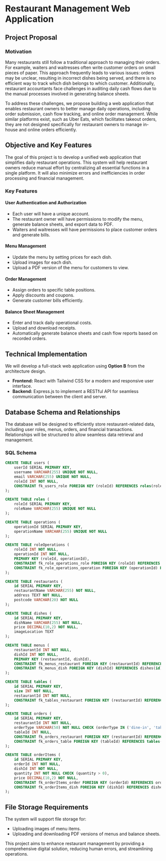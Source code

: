 # Restaurant Management Web Application

## Project Proposal

### Motivation

Many restaurants still follow a traditional approach to managing their orders. For example, waiters and waitresses often write customer orders on small pieces of paper. This approach frequently leads to various issues: orders may be unclear, resulting in incorrect dishes being served, and there is no efficient way to track which dish belongs to which customer. Additionally, restaurant accountants face challenges in auditing daily cash flows due to the manual processes involved in generating balance sheets.

To address these challenges, we propose building a web application that enables restaurant owners to better manage daily operations, including order submission, cash flow tracking, and online order management. While similar platforms exist, such as Uber Eats, which facilitates takeout orders, they are not designed specifically for restaurant owners to manage in-house and online orders efficiently.

## Objective and Key Features

The goal of this project is to develop a unified web application that simplifies daily restaurant operations. This system will help restaurant owners reduce manual effort by centralizing all essential functions in a single platform. It will also minimize errors and inefficiencies in order processing and financial management.

### Key Features

#### User Authentication and Authorization
- Each user will have a unique account.
- The restaurant owner will have permissions to modify the menu, generate balance sheets, and export data to PDF.
- Waiters and waitresses will have permissions to place customer orders and generate bills.

#### Menu Management
- Update the menu by setting prices for each dish.
- Upload images for each dish.
- Upload a PDF version of the menu for customers to view.

#### Order Management
- Assign orders to specific table positions.
- Apply discounts and coupons.
- Generate customer bills efficiently.

#### Balance Sheet Management
- Enter and track daily operational costs.
- Upload and download receipts.
- Automatically generate balance sheets and cash flow reports based on recorded orders.

## Technical Implementation

We will develop a full-stack web application using **Option B** from the architecture design. 
- **Frontend:** React with Tailwind CSS for a modern and responsive user interface.
- **Backend:** Express.js to implement a RESTful API for seamless communication between the client and server.

## Database Schema and Relationships

The database will be designed to efficiently store restaurant-related data, including user roles, menus, orders, and financial transactions. Relationships will be structured to allow seamless data retrieval and management.

### SQL Schema

```sql
CREATE TABLE users (
    userId SERIAL PRIMARY KEY,
    username VARCHAR(255) UNIQUE NOT NULL,
    email VARCHAR(255) UNIQUE NOT NULL,
    roleId INT NOT NULL,
    CONSTRAINT fk_users_role FOREIGN KEY (roleId) REFERENCES roles(roleId) ON DELETE SET NULL
);

CREATE TABLE roles (
    roleId SERIAL PRIMARY KEY,
    roleName VARCHAR(255) UNIQUE NOT NULL
);

CREATE TABLE operations (
    operationId SERIAL PRIMARY KEY,
    operationName VARCHAR(255) UNIQUE NOT NULL
);

CREATE TABLE roleOperations (
    roleId INT NOT NULL,
    operationId INT NOT NULL,
    PRIMARY KEY (roleId, operationId),
    CONSTRAINT fk_role_operations_role FOREIGN KEY (roleId) REFERENCES roles(roleId) ON DELETE CASCADE,
    CONSTRAINT fk_role_operations_operation FOREIGN KEY (operationId) REFERENCES operations(operationId) ON DELETE CASCADE
);

CREATE TABLE restaurants (
    id SERIAL PRIMARY KEY,
    restaurantName VARCHAR(255) NOT NULL,
    address TEXT NOT NULL,
    postcode VARCHAR(20) NOT NULL
);

CREATE TABLE dishes (
    id SERIAL PRIMARY KEY,
    dishName VARCHAR(255) NOT NULL,
    price DECIMAL(10,2) NOT NULL,
    imageLocation TEXT
);

CREATE TABLE menus (
    restaurantId INT NOT NULL,
    dishId INT NOT NULL,
    PRIMARY KEY (restaurantId, dishId),
    CONSTRAINT fk_menus_restaurant FOREIGN KEY (restaurantId) REFERENCES restaurants(id) ON DELETE CASCADE,
    CONSTRAINT fk_menus_dish FOREIGN KEY (dishId) REFERENCES dishes(id) ON DELETE CASCADE
);

CREATE TABLE tables (
    id SERIAL PRIMARY KEY,
    size INT NOT NULL,
    restaurantId INT NOT NULL,
    CONSTRAINT fk_tables_restaurant FOREIGN KEY (restaurantId) REFERENCES restaurants(id) ON DELETE CASCADE
);

CREATE TABLE orders (
    id SERIAL PRIMARY KEY,
    restaurantId INT NOT NULL,
    orderType VARCHAR(50) NOT NULL CHECK (orderType IN ('dine-in', 'takeout', 'delivery')),
    tableId INT NULL,
    CONSTRAINT fk_orders_restaurant FOREIGN KEY (restaurantId) REFERENCES restaurants(id) ON DELETE CASCADE,
    CONSTRAINT fk_orders_table FOREIGN KEY (tableId) REFERENCES tables(id) ON DELETE SET NULL
);

CREATE TABLE orderItems (
    id SERIAL PRIMARY KEY,
    orderId INT NOT NULL,
    dishId INT NOT NULL,
    quantity INT NOT NULL CHECK (quantity > 0),
    price DECIMAL(10,2) NOT NULL,
    CONSTRAINT fk_orderItems_order FOREIGN KEY (orderId) REFERENCES orders(id) ON DELETE CASCADE,
    CONSTRAINT fk_orderItems_dish FOREIGN KEY (dishId) REFERENCES dishes(id) ON DELETE CASCADE
);
```

## File Storage Requirements

The system will support file storage for:
- Uploading images of menu items.
- Uploading and downloading PDF versions of menus and balance sheets.

This project aims to enhance restaurant management by providing a comprehensive digital solution, reducing human errors, and streamlining operations.

